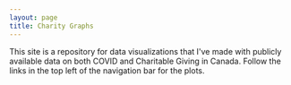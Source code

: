 ```yaml
---
layout: page
title: Charity Graphs
---
```


This site is a repository for data visualizations that I've made with publicly available data on both COVID and Charitable Giving in Canada.  Follow the links in the top left of the navigation bar for the plots.
